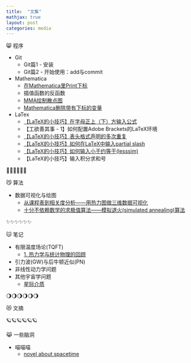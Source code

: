 ```yaml
---
title:  "文集"
mathjax: true
layout: post
categories: media
---
```


😸 程序
 - Git
     + Git篇1 - 安装
     + Git篇2 - 开始使用：add与commit
 - Mathematica
     + [在Mathematica里Print下标](https://callofximeng.github.io/mma_1/)
     + 插值函数的反函数
     + [MMA绘制散点图](https://callofximeng.github.io/mma_2/)
     + [Mathematica删除带有下标的变量](https://callofximeng.github.io/mma_3/)
 - LaTex
     + [【LaTeX的小技巧】在字母正上（下）方输入公式](https://callofximeng.github.io/tex2/)
     + 【工欲善其事 - 1】如何配置Adobe Brackets的LaTeX环境
     + [【LaTeX的小技巧】表头格式声明的多次重复](https://callofximeng.github.io/tex1/)
     + [【LaTeX的小技巧】如何在LaTeX中输入partial slash](https://callofximeng.github.io/tex3/)
     + [【LaTeX的小技巧】如何输入小于约等于(lesssim)](https://callofximeng.github.io/tex4/)
     + 【LaTeX的小技巧】输入积分求和号

🌌🌌🌌🌌🌌🌌

😼 算法
- 数据可视化与绘图
    + [从课程表到相关度分析——用热力图做三维数据可视化](https://callofximeng.github.io/pcolor_3D_data/)
    + [十分不依赖数学的求极值算法——模拟退火(simulated annealing)算法](https://callofximeng.github.io/simulated_annealing/)

✨✨✨✨✨✨

😽 笔记 
 - 有限温度场论(TQFT)
    + [1. 热力学与统计物理的回顾](https://callofximeng.github.io/tqft1/)
 - 引力波(GW)与后牛顿近似(PN)
 - 非线性动力学问题
 - 其他宇宙学问题
     + [星际介质](https://callofximeng.github.io/interstella_medum/)

🌖🌖🌖🌖🌖🌖 
 
😻 文摘

🪐🪐🪐🪐🪐🪐 
 
😹 一些脑洞
 - 喵喵喵
     + [novel about spacetime](https://callofximeng.github.io/nove_sp/)  
